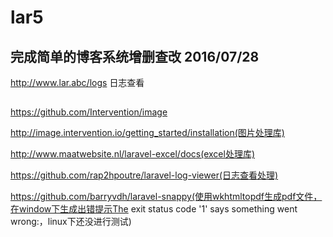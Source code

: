 # lar5

## 完成简单的博客系统增删查改 2016/07/28

http://www.lar.abc/logs     日志查看

## 
https://github.com/Intervention/image

http://image.intervention.io/getting_started/installation(图片处理库)

http://www.maatwebsite.nl/laravel-excel/docs(excel处理库)

https://github.com/rap2hpoutre/laravel-log-viewer(日志查看处理)

https://github.com/barryvdh/laravel-snappy(使用wkhtmltopdf生成pdf文件，在window下生成出错提示The exit status code '1' says something went wrong:，linux下还没进行测试)
